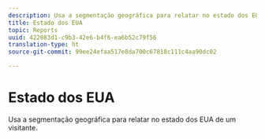 ```yaml
---
description: Usa a segmentação geográfica para relatar no estado dos EUA de um visitante.
title: Estado dos EUA
topic: Reports
uuid: 422083d1-c9b3-42e6-b4f6-ea6b52c79f56
translation-type: ht
source-git-commit: 99ee24efaa517e8da700c67818c111c4aa90dc02

---
```



# Estado dos EUA

Usa a segmentação geográfica para relatar no estado dos EUA de um visitante.

